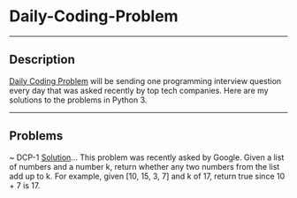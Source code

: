 # Daily-Coding-Problem

---

## Description

[Daily Coding Problem](https://www.dailycodingproblem.com "To subscribe") will be sending one programming interview question every day that was asked recently by top tech companies. Here are my solutions to the problems in Python 3.

---

## Problems

~ DCP-1 [Solution](#/DCP-1.py)...
This problem was recently asked by Google.
Given a list of numbers and a number k, return whether any two numbers from the list add up to k.
For example, given [10, 15, 3, 7] and k of 17, return true since 10 + 7 is 17.
